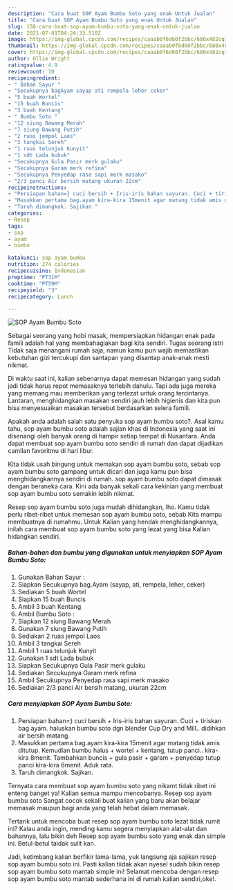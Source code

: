 ```yaml
---
description: "Cara buat SOP Ayam Bumbu Soto yang enak Untuk Jualan"
title: "Cara buat SOP Ayam Bumbu Soto yang enak Untuk Jualan"
slug: 158-cara-buat-sop-ayam-bumbu-soto-yang-enak-untuk-jualan
date: 2021-07-01T04:24:33.510Z
image: https://img-global.cpcdn.com/recipes/caaab0f6d60f2bbc/680x482cq70/sop-ayam-bumbu-soto-foto-resep-utama.jpg
thumbnail: https://img-global.cpcdn.com/recipes/caaab0f6d60f2bbc/680x482cq70/sop-ayam-bumbu-soto-foto-resep-utama.jpg
cover: https://img-global.cpcdn.com/recipes/caaab0f6d60f2bbc/680x482cq70/sop-ayam-bumbu-soto-foto-resep-utama.jpg
author: Ollie Wright
ratingvalue: 4.9
reviewcount: 10
recipeingredient:
- " Bahan Sayur "
- "Secukupnya bagAyam sayap ati rempela leher ceker"
- "5 buah Wortel"
- "15 buah Buncis"
- "3 buah Kentang"
- " Bumbu Soto "
- "12 siung Bawang Merah"
- "7 siung Bawang Putih"
- "2 ruas jempol Laos"
- "3 tangkai Sereh"
- "1 ruas telunjuk Kunyit"
- "1 sdt Lada bubuk"
- "Secukupnya Gula Pasir merk gulaku"
- "Secukupnya Garam merk refina"
- "Secukupnya Penyedap rasa sapi merk masako"
- "2/3 panci Air bersih matang ukuran 22cm"
recipeinstructions:
- "Persiapan bahan=} cuci bersih + Iris-iris bahan sayuran. Cuci + tiriskan bag.ayam. haluskan bumbu soto dgn blender Cup Dry and Mill.. didihkan air bersih matang."
- "Masukkan pertama bag.ayam kira-kira 15menit agar matang tidak amis ditutup. Kemudian bumbu halus + wortel + kentang, tutup panci.. kira-kira 8menit. Tambahkan buncis + gula pasir + garam + penyedap tutup panci kira-kira 6menit. Aduk rata."
- "Taruh dimangkok. Sajikan."
categories:
- Resep
tags:
- sop
- ayam
- bumbu

katakunci: sop ayam bumbu 
nutrition: 274 calories
recipecuisine: Indonesian
preptime: "PT31M"
cooktime: "PT59M"
recipeyield: "3"
recipecategory: Lunch

---
```



![SOP Ayam Bumbu Soto](https://img-global.cpcdn.com/recipes/caaab0f6d60f2bbc/680x482cq70/sop-ayam-bumbu-soto-foto-resep-utama.jpg)

Sebagai seorang yang hobi masak, mempersiapkan hidangan enak pada famili adalah hal yang membahagiakan bagi kita sendiri. Tugas seorang istri Tidak saja menangani rumah saja, namun kamu pun wajib memastikan kebutuhan gizi tercukupi dan santapan yang disantap anak-anak mesti nikmat.

Di waktu  saat ini, kalian sebenarnya dapat memesan hidangan yang sudah jadi tidak harus repot memasaknya terlebih dahulu. Tapi ada juga mereka yang memang mau memberikan yang terlezat untuk orang tercintanya. Lantaran, menghidangkan masakan sendiri jauh lebih higienis dan kita pun bisa menyesuaikan masakan tersebut berdasarkan selera famili. 



Apakah anda adalah salah satu penyuka sop ayam bumbu soto?. Asal kamu tahu, sop ayam bumbu soto adalah sajian khas di Indonesia yang saat ini disenangi oleh banyak orang di hampir setiap tempat di Nusantara. Anda dapat membuat sop ayam bumbu soto sendiri di rumah dan dapat dijadikan camilan favoritmu di hari libur.

Kita tidak usah bingung untuk memakan sop ayam bumbu soto, sebab sop ayam bumbu soto gampang untuk dicari dan juga kamu pun bisa menghidangkannya sendiri di rumah. sop ayam bumbu soto dapat dimasak dengan beraneka cara. Kini ada banyak sekali cara kekinian yang membuat sop ayam bumbu soto semakin lebih nikmat.

Resep sop ayam bumbu soto juga mudah dihidangkan, lho. Kamu tidak perlu ribet-ribet untuk memesan sop ayam bumbu soto, sebab Kita mampu membuatnya di rumahmu. Untuk Kalian yang hendak menghidangkannya, inilah cara membuat sop ayam bumbu soto yang lezat yang bisa Kalian hidangkan sendiri.

<!--inarticleads1-->

##### Bahan-bahan dan bumbu yang digunakan untuk menyiapkan SOP Ayam Bumbu Soto:

1. Gunakan  Bahan Sayur :
1. Siapkan Secukupnya bag.Ayam (sayap, ati, rempela, leher, ceker)
1. Sediakan 5 buah Wortel
1. Siapkan 15 buah Buncis
1. Ambil 3 buah Kentang
1. Ambil  Bumbu Soto :
1. Siapkan 12 siung Bawang Merah
1. Gunakan 7 siung Bawang Putih
1. Sediakan 2 ruas jempol Laos
1. Ambil 3 tangkai Sereh
1. Ambil 1 ruas telunjuk Kunyit
1. Gunakan 1 sdt Lada bubuk
1. Siapkan Secukupnya Gula Pasir merk gulaku
1. Sediakan Secukupnya Garam merk refina
1. Ambil Secukupnya Penyedap rasa sapi merk masako
1. Sediakan 2/3 panci Air bersih matang, ukuran 22cm




<!--inarticleads2-->

##### Cara menyiapkan SOP Ayam Bumbu Soto:

1. Persiapan bahan=} cuci bersih + Iris-iris bahan sayuran. Cuci + tiriskan bag.ayam. haluskan bumbu soto dgn blender Cup Dry and Mill.. didihkan air bersih matang.
1. Masukkan pertama bag.ayam kira-kira 15menit agar matang tidak amis ditutup. Kemudian bumbu halus + wortel + kentang, tutup panci.. kira-kira 8menit. Tambahkan buncis + gula pasir + garam + penyedap tutup panci kira-kira 6menit. Aduk rata.
1. Taruh dimangkok. Sajikan.




Ternyata cara membuat sop ayam bumbu soto yang nikamt tidak ribet ini enteng banget ya! Kalian semua mampu mencobanya. Resep sop ayam bumbu soto Sangat cocok sekali buat kalian yang baru akan belajar memasak maupun bagi anda yang telah hebat dalam memasak.

Tertarik untuk mencoba buat resep sop ayam bumbu soto lezat tidak rumit ini? Kalau anda ingin, mending kamu segera menyiapkan alat-alat dan bahannya, lalu bikin deh Resep sop ayam bumbu soto yang enak dan simple ini. Betul-betul taidak sulit kan. 

Jadi, ketimbang kalian berfikir lama-lama, yuk langsung aja sajikan resep sop ayam bumbu soto ini. Pasti kalian tiidak akan nyesel sudah bikin resep sop ayam bumbu soto mantab simple ini! Selamat mencoba dengan resep sop ayam bumbu soto mantab sederhana ini di rumah kalian sendiri,oke!.

